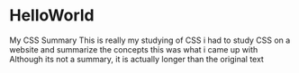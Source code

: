 # HelloWorld
My CSS Summary
This is really my studying of CSS
i had to study CSS on a website and summarize the concepts
this was what i came up with
Although its not a summary, it is actually longer than the original text
